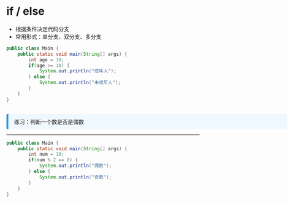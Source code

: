 
# if / else

- 根据条件决定代码分支
- 常用形式：单分支、双分支、多分支

```java
public class Main {
    public static void main(String[] args) {
        int age = 18;
        if(age >= 18) {
            System.out.println("成年人");
        } else {
            System.out.println("未成年人");
        }
    }
}
```

<div v-click style="margin-top: 15px; border-left: 5px solid #3498db; background: #f0f8ff; padding: 10px 15px; border-radius: 4px; display: inline-block;width: 800px;">
练习：判断一个数是否是偶数
</div>

---

```java
public class Main {
    public static void main(String[] args) {
        int num = 10;
        if(num % 2 == 0) {
            System.out.println("偶数");
        } else {
            System.out.println("奇数");
        }
    }
}
```
